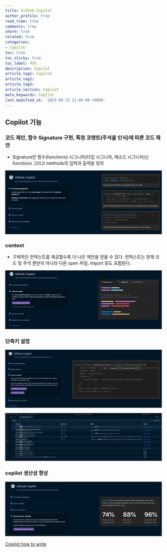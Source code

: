 ```yaml
---
title: Github Copilot
author_profile: true
read_time: true
comments: true
share: true
related: true
categories:
- Copilot
toc: true
toc_sticky: true
toc_label: 목차
description: Copilot
article_tag1: Copilot
article_tag2: 
article_tag3: 
article_section: Copilot
meta_keywords: Copilot
last_modified_at: '2023-08-13 21:00:00 +0800'
---
```



## Copilot 기능

### 코드 제안, 함수 Signature 구현, 특정 코맨트(주석을 인식)에 따른 코드 제안

- Signature란 함수(functions) 시그니처(타입 시그니처, 메소드 시그니처)는 functions 그리고 methods의 입력과 출력을 정의

![img](/assets/images/copilot/copilot_aisuggestion.png "copilot1")

### context
- 구체적인 컨텍스트를 제공할수록 더 나은 제안을 얻을 수 있다.
컨텍스트는 현재 코드 및 주석 뿐만이 아니라 다른 open 파일, import 등도 포함된다.

![img](/assets/images/copilot/copilot_context.png "copilot2")

### 단축키 설정

![img](/assets/images/copilot/copilot_setting.png "copilot3")

![img](/assets/images/copilot/copilot_shortcuts.png "copilot3-2")

### copilot 생산성 향상

![img](/assets/images/copilot/copilot_power.png "copilot4")

[Copilot how to write](https://github.blog/2023-06-20-how-to-write-better-prompts-for-github-copilot/ "Copilot how to write")


